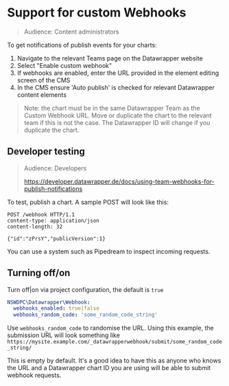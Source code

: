 # Support for custom Webhooks

> Audience: Content administrators

To get notifications of publish events for your charts:
1. Navigate to  the relevant Teams page on the Datawrapper website
1. Select "Enable custom webhook"
1. If webhooks are enabled, enter the URL provided in the element editing screen of the CMS
1. In the CMS ensure 'Auto publish' is checked for relevant Datawrapper content elements

> Note: the chart must be in the same Datawrapper Team as the Custom Webhook URL. Move or duplicate the chart to the relevant team if this is not the case. The Datawrapper ID will change if you duplicate the chart.

## Developer testing

> Audience: Developers
>
> https://developer.datawrapper.de/docs/using-team-webhooks-for-publish-notifications

To test, publish a chart. A sample POST will look like this:

```
POST /webhook HTTP/1.1
content-type: application/json
content-length: 32

{"id":"zPrsY","publicVersion":1}
```

You can use a system such as Pipedream to inspect incoming requests.


## Turning off/on

Turn off|on via project configuration, the default is `true`

```yaml
NSWDPC\Datawrapper\Webhook:
  webhooks_enabled: true|false
  webhooks_random_code: 'some_random_code_string'
```

Use `webhooks_random_code` to randomise the URL. Using this example, the submission URL will look something like `https://mysite.example.com/_datawrapperwebhook/submit/some_random_code_string/`

This is empty by default. It's a good idea to have this as anyone who knows the URL and a Datawrapper chart ID you are using will be able to submit webhook requests.
